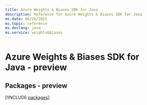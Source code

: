 ```yaml
---
title: Azure Weights & Biases SDK for Java
description: Reference for Azure Weights & Biases SDK for Java
ms.date: 06/26/2025
ms.topic: reference
ms.devlang: java
ms.service: weights&biases
---
```

# Azure Weights & Biases SDK for Java - preview
## Packages - preview
[!INCLUDE [packages](weights-&-biases-index.md)]